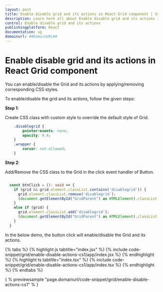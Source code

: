 ```yaml
---
layout: post
title: Enable disable grid and its actions in React Grid component | Syncfusion
description: Learn here all about Enable disable grid and its actions in Syncfusion React Grid component of Syncfusion Essential JS 2 and more.
control: Enable disable grid and its actions 
publishingplatform: React
documentation: ug
domainurl: ##DomainURL##
---
```


# Enable disable grid and its actions in React Grid component

You can enable/disable the Grid and its actions by applying/removing corresponding CSS styles.

To enable/disable the grid and its actions, follow the given steps:

**Step 1**:

Create CSS class with custom style to override the default style of Grid.

```css
    .disablegrid {
        pointer-events: none;
        opacity: 0.4;
    }
    .wrapper {
        cursor: not-allowed;
    }

```

**Step 2**:

Add/Remove the CSS class to the Grid in the click event handler of Button.

```typescript

  const btnClick = (): void => {
    if (grid && grid.element.classList.contains('disablegrid')) {
      grid.element.classList.remove('disablegrid');
      (document.getElementById("GridParent") as HTMLElement).classList.remove('wrapper');
    }
    else if (grid) {
      grid.element.classList.add('disablegrid');
      (document.getElementById("GridParent") as HTMLElement).classList.add('wrapper');
    }
  }

```

In the below demo, the button click will enable/disable the Grid and its actions.

{% tabs %}
{% highlight js tabtitle="index.jsx" %}
{% include code-snippet/grid/enable-disable-actions-cs1/app/index.jsx %}
{% endhighlight %}
{% highlight ts tabtitle="index.tsx" %}
{% include code-snippet/grid/enable-disable-actions-cs1/app/index.tsx %}
{% endhighlight %}
{% endtabs %}

{ % previewsample "page.domainurl/code-snippet/grid/enable-disable-actions-cs1" % }